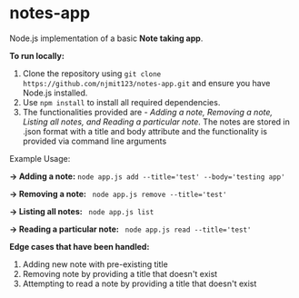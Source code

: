 # notes-app
Node.js implementation of a basic **Note taking app**.

**To run locally:**
1. Clone the repository using `git clone https://github.com/njmit123/notes-app.git` and ensure you have Node.js installed.
2. Use `npm install` to install all required dependencies.
3. The functionalities provided are - _Adding a note, Removing a note, Listing all notes, and Reading a particular note._ The notes are stored in .json format with a title and body attribute and the functionality is provided via command line arguments

Example Usage:

**-> Adding a note:**
   `node app.js add --title='test' --body='testing app'`
   
**-> Removing a note:**
  ` node app.js remove --title='test'`
   
**-> Listing all notes:**
  ` node app.js list`
   
**-> Reading a particular note:**
  ` node app.js read --title='test'`
   
**Edge cases that have been handled:**
   1. Adding new note with pre-existing title
   2. Removing note by providing a title that doesn't exist
   3. Attempting to read a note by providing a title that doesn't exist
 
 


